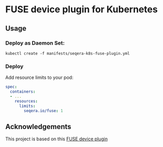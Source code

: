 # FUSE device plugin for Kubernetes

## Usage

### Deploy as Daemon Set:

```
kubectl create -f manifests/seqera-k8s-fuse-plugin.yml
```

### Deploy

Add resource limits to your pod:

```yaml
spec: 
  containers:
  - ...
    resources:
      limits:
        seqera.io/fuse: 1
```

## Acknowledgements

This project is based on this [FUSE device plugin](https://github.com/kuberenetes-learning-group/fuse-device-plugin)
